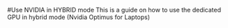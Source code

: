 #Use NVIDIA in HYBRID mode
This is a guide on how to use the dedicated GPU in hybrid mode (Nvidia Optimus for Laptops)

<test>
